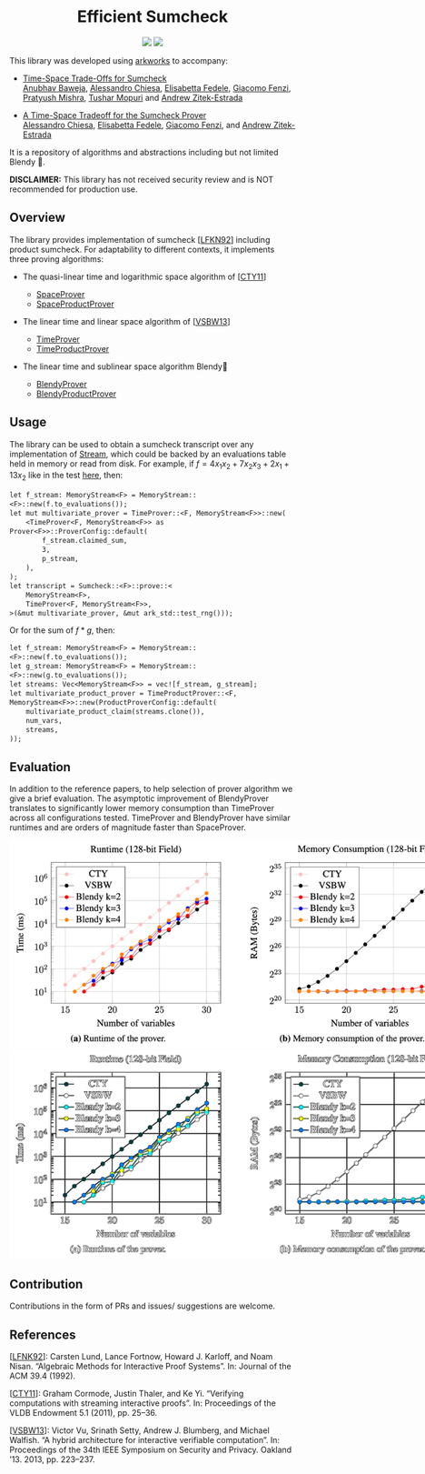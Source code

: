 <h1 align="center">Efficient Sumcheck</h1>

<p align="center">
    <a href="https://github.com/compsec-epfl/space-efficient-sumcheck/blob/main/LICENSE-APACHE"><img src="https://img.shields.io/badge/license-APACHE-blue.svg"></a>
    <a href="https://github.com/compsec-epfl/space-efficient-sumcheck/blob/main/LICENSE-MIT"><img src="https://img.shields.io/badge/license-MIT-blue.svg"></a>
</p>

This library was developed using [arkworks](https://arkworks.rs) to accompany:

- [Time-Space Trade-Offs for Sumcheck](https://eprint.iacr.org/2025/1473)<br>
[Anubhav Baweja](https://dblp.org/pid/192/1642), [Alessandro Chiesa](https://ic-people.epfl.ch/~achiesa/), [Elisabetta Fedele](https://elisabettafedele.github.io), [Giacomo Fenzi](https://gfenzi.io), [Pratyush Mishra](https://pratyushmishra.com/), [Tushar Mopuri](https://tmopuri.com/) and [Andrew Zitek-Estrada](https://andrewzitek.xyz)

- [A Time-Space Tradeoff for the Sumcheck Prover](https://eprint.iacr.org/2024/524.pdf)<br>
[Alessandro Chiesa](https://ic-people.epfl.ch/~achiesa/), [Elisabetta Fedele](https://elisabettafedele.github.io), [Giacomo Fenzi](https://gfenzi.io), and [Andrew Zitek-Estrada](https://andrewzitek.xyz)

It is a repository of algorithms and abstractions including but not limited Blendy 🍹.

**DISCLAIMER:** This library has not received security review and is NOT recommended for production use.

## Overview
The library provides implementation of sumcheck [[LFKN92](#references)] including product sumcheck. For adaptability to different contexts, it implements three proving algorithms:

- The quasi-linear time and logarithmic space algorithm of [[CTY11](#references)] 
  - [SpaceProver](https://github.com/compsec-epfl/efficient-sumcheck/blob/main/src/multilinear/provers/space/space.rs#L8)
  - [SpaceProductProver](https://github.com/compsec-epfl/efficient-sumcheck/blob/main/src/multilinear_product/provers/space/space.rs#L11)

- The linear time and linear space algorithm of [[VSBW13](#references)] 
  - [TimeProver](https://github.com/compsec-epfl/efficient-sumcheck/blob/main/src/multilinear/provers/time/time.rs#L13)
  - [TimeProductProver](https://github.com/compsec-epfl/efficient-sumcheck/blob/main/src/multilinear_product/provers/time/time.rs#L10)

- The linear time and sublinear space algorithm Blendy🍹
  - [BlendyProver](https://github.com/compsec-epfl/efficient-sumcheck/blob/main/src/multilinear/provers/blendy/blendy.rs#L9)
  - [BlendyProductProver](https://github.com/compsec-epfl/efficient-sumcheck/blob/main/src/multilinear_product/provers/blendy/blendy.rs#L13)

##  Usage
The library can be used to obtain a sumcheck transcript over any implementation of [Stream](https://github.com/compsec-epfl/efficient-sumcheck/blob/main/src/streams/stream.rs#L41), which could be backed by an evaluations table held in memory or read from disk. For example, if $f = 4x_1x_2 + 7x_2x_3 + 2x_1 + 13x_2$ like in the test [here](https://github.com/compsec-epfl/efficient-sumcheck/blob/main/src/tests/polynomials.rs#L15), then:

```
let f_stream: MemoryStream<F> = MemoryStream::<F>::new(f.to_evaluations());
let mut multivariate_prover = TimeProver::<F, MemoryStream<F>>::new(
    <TimeProver<F, MemoryStream<F>> as Prover<F>>::ProverConfig::default(
        f_stream.claimed_sum,
        3,
        p_stream,
    ),
);
let transcript = Sumcheck::<F>::prove::<
    MemoryStream<F>,
    TimeProver<F, MemoryStream<F>>,
>(&mut multivariate_prover, &mut ark_std::test_rng()));
```

Or for the sum of $f * g$, then:
```
let f_stream: MemoryStream<F> = MemoryStream::<F>::new(f.to_evaluations());
let g_stream: MemoryStream<F> = MemoryStream::<F>::new(g.to_evaluations());
let streams: Vec<MemoryStream<F>> = vec![f_stream, g_stream]; 
let multivariate_product_prover = TimeProductProver::<F, MemoryStream<F>>::new(ProductProverConfig::default(
    multivariate_product_claim(streams.clone()),
    num_vars,
    streams,
));
```

## Evaluation
In addition to the reference papers, to help selection of prover algorithm we give a brief evaluation. The asymptotic improvement of BlendyProver translates to significantly lower memory consumption than TimeProver across all configurations tested. TimeProver and BlendyProver have similar runtimes and are orders of magnitude faster than SpaceProver.

<p align="center">
    <img src="assets/evaluation_graphs.png#gh-light-mode-only" alt="Line graph showing runtime and memory consumption of provers for inputs ranging from 15 to 30 variables" style="max-width: 800px;" />
    <img src="assets/evaluation_graphs_inverted.png#gh-dark-mode-only" alt="Line graph showing runtime and memory consumption of provers for inputs ranging from 15 to 30 variables" style="max-width: 800px;" />
</p>

## Contribution
Contributions in the form of PRs and issues/ suggestions are welcome.

## References
[[LFNK92](https://dl.acm.org/doi/pdf/10.1145/146585.146605)]: Carsten Lund, Lance Fortnow, Howard J. Karloff, and Noam Nisan. “Algebraic Methods for Interactive Proof Systems”. In: Journal of the ACM 39.4 (1992).

[[CTY11](https://arxiv.org/pdf/1109.6882.pdf)]: Graham Cormode, Justin Thaler, and Ke Yi. “Verifying computations with streaming interactive proofs”. In: Proceedings of the VLDB Endowment 5.1 (2011), pp. 25–36.

[[VSBW13](https://ieeexplore.ieee.org/stamp/stamp.jsp?tp=&arnumber=6547112)]: Victor Vu, Srinath Setty, Andrew J. Blumberg, and Michael Walfish. “A hybrid architecture for interactive verifiable computation”. In: Proceedings of the 34th IEEE Symposium on Security and Privacy. Oakland ’13. 2013, pp. 223–237.

